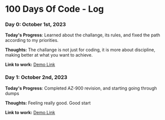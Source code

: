 # 100 Days Of Code - Log

### Day 0: October 1st, 2023

**Today's Progress**: Learned about the challange, its rules, and fixed the path according to my priorities.

**Thoughts:** The challange is not just for coding, it is more about discipline, making better at what you want to achieve.

**Link to work:** [Demo Link](http://www.demolink.com)

### Day 1: October 2nd, 2023

**Today's Progress**: Completed AZ-900 revision, and starting going through dumps

**Thoughts:** Feeling really good. Good start

**Link to work:** [Demo Link](http://www.demolink.com)

